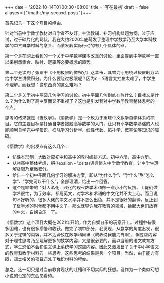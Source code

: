 +++
date = '2022-10-14T01:00:30+08:00'
title = '写在最初'
draft = false
aliases = ["/maths/my-second-post/"]
+++

首先记录一下这个项目的缘由。

针对当前中学数学教材对自学者不友好，主流教辅、补习机构以题为纲，过于应试，过于碎片化的现状，我在大约2020年底萌发了整理中学数学乃至大学本科数学的中文自学材料的念头。而激发我实际行动的有几个具体的点。

第一个是在网上看到的一个关于中学数学课本改革的讨论，里面提到中学数学一直以来削弱集合、映射、逻辑等必要概念的趋势。

第二个是读到了张景中《不用极限的微积分》这本书，其致力于用绕过极限的方法给中学生讲微积分。为什么要绕过极限呢？因为$\epsilon - \delta$语言太抽象太难了，中学生不理解。而我想：这东西真的这么难吗？

第三个是关于初中平面几何学习的讨论。初中平面几何到底在教什么？目标又是什么？为什么到了高中反而又不重视了？这也是引发我对中学数学教育整体思考的一个点。

思考的结果就是《悟数学》。《悟数学》是一个致力于重建中文数学自学体系的项目。它的主要目标是打通自学者接触高等数学的大门，让只有小学数学基础的人也能顺利自学完中学知识，扫除学习分析学、线性代数、拓扑学、概率论等知识的障碍。

《悟数学》的出发点有这么几个：
- 仿课本形制，大致对应初中和高中的教材编排方式。初中六册，高中六册。
- 从初高中整体考虑，把\(\epsilon - \delta\)语言嵌入中学数学教育，让中学生理解极限乃至微积分。
- 给出一个初中平面几何学习的解决方案，即从“为什么学”、“学什么”到“怎么学”、“学完可以干什么”，全部理清，给出一个回答。
- 这个是顺带的：对人名化、欧化的现代数学术语做一点小小的反抗。大佬们做学术很忙，为了效率，都用英文，对学术和术语的中文化并不太上心。而且说句不好听的，很多大佬的中文水平并不怎么出色，并不是很好的翻译。反正到了做学术的时候都不用中文了，那么就容许我在教育的领域，拾起大佬们放弃的中文，自娱自乐一下。

《悟数学》这个项目大概在2021年开始，作为自娱自乐的玩意开工。过程中有很多困难，也有很多感悟和收获。做完了初中部分，我发现，从数学的角度出发，很多关于逻辑的内容，并不适合放在数学科目里（或者说我能力有限）。但这些内容对于理性思考乃至理解更多的数学内容，又是很必要的。而以当前的语文教育方式，学生恐怕不会在语文课上系统学习这些内容。因此又激发出了关于中小学语文的教育和教学材料的一些思考。这些思考的结果是另一个项目。当然，由于能力有限，语文相关的项目还处于堆积材料的程度。

总之，这一切只是对当前教育现状的吐槽和不切实际的狂想。请作为一个类似幻想小说的设定的东西来看待。